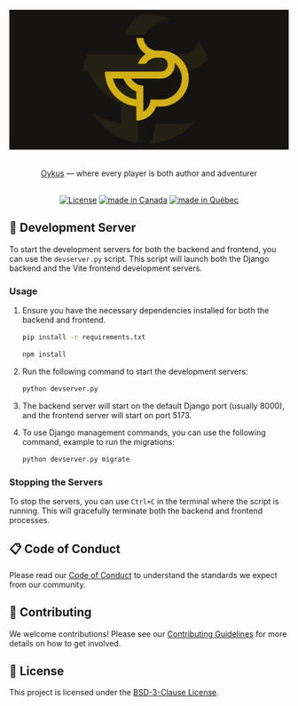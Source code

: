 ![Oykus](.github/assets/banner.jpg "Oykus")

<p align="center">
  <br/>
  <a href="https://github.com/mcpronovost/okp-oykus">Oykus</a> &mdash; where every player is both author and adventurer
  <br/><br/>
</p>

<div align="center">

[![License](https://img.shields.io/badge/LICENSE-BSD--3--Clause-red.svg)](./LICENSE)
[![made in Canada](https://img.shields.io/badge/made%20in-Canada-FF0000)](#)
[![made in Québec](https://img.shields.io/badge/fait%20au-Québec-003399)](#)

</div>

## 🚀 Development Server

To start the development servers for both the backend and frontend, you can use the `devserver.py` script. This script will launch both the Django backend and the Vite frontend development servers.

### Usage

1. Ensure you have the necessary dependencies installed for both the backend and frontend.

   ```bash
   pip install -r requirements.txt
   ```

   ```bash
   npm install
   ```

2. Run the following command to start the development servers:

   ```bash
   python devserver.py
   ```

3. The backend server will start on the default Django port (usually 8000), and the frontend server will start on port 5173.

4. To use Django management commands, you can use the following command, example to run the migrations:

   ```bash
   python devserver.py migrate
   ```

### Stopping the Servers

To stop the servers, you can use `Ctrl+C` in the terminal where the script is running. This will gracefully terminate both the backend and frontend processes.

## 📋 Code of Conduct

Please read our [Code of Conduct](CODE_OF_CONDUCT.md) to understand the standards we expect from our community.

## 🤝 Contributing

We welcome contributions!
Please see our [Contributing Guidelines](CONTRIBUTING.md) for more details on how to get involved.

## 📜 License

This project is licensed under the [BSD-3-Clause License](LICENSE).
